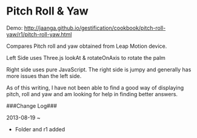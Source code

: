 Pitch Roll & Yaw
================

Demo: http://jaanga.github.io/gestification/cookbook/pitch-roll-yaw/r1/pitch-roll-yaw.html

Compares Pitch roll and yaw obtained from Leap Motion device.

Left Side uses Three.js lookAt & rotateOnAxis to rotate the palm

Right side uses pure JavaScript. The right side is jumpy and generally has more issues than the left side.

As of this writing, I have not been able to find a good way of displaying pitch, roll and yaw and am looking for help in finding better answers.

###Change Log###

2013-08-19 ~ 
* Folder and r1 added